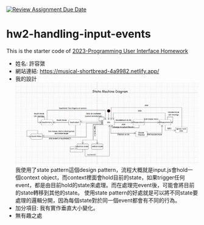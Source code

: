 [![Review Assignment Due Date](https://classroom.github.com/assets/deadline-readme-button-8d59dc4de5201274e310e4c54b9627a8934c3b88527886e3b421487c677d23eb.svg)](https://classroom.github.com/a/vtMjwcap)
# hw2-handling-input-events
This is the starter code of [2023-Programming User Interface Homework](https://hackmd.io/@akairisu/HkUibgmx3)
* 姓名: 許容綮
* 網站連結: https://musical-shortbread-4a9982.netlify.app/
* 我的設計
![state machine](https://github.com/Computational-Physicality-Lab/hw2-handling-input-events-container513/blob/main/image.jpg)
我使用了state pattern這個design pattern，流程大概就是input.js會hold一個context object，而context裡面會hold目前的state，如果trigger任何event，都是由目前hold的state來處理。而在處理完event後，可能會將目前的state轉移到其他的state。
使用state pattern的好處就是可以將不同state要處理的邏輯分開，因為每個state對於同一個event都會有不同的行為。
* 加分項目: 我有實作垂直大小變化。
* 無有趣之處
